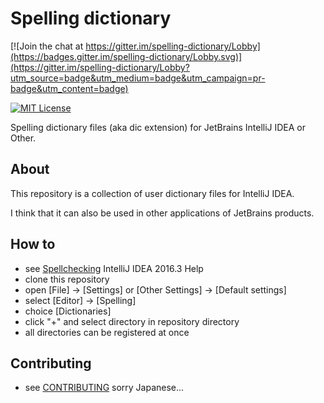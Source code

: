 # Spelling dictionary

[![Join the chat at https://gitter.im/spelling-dictionary/Lobby](https://badges.gitter.im/spelling-dictionary/Lobby.svg)](https://gitter.im/spelling-dictionary/Lobby?utm_source=badge&utm_medium=badge&utm_campaign=pr-badge&utm_content=badge)

[![MIT License](http://img.shields.io/badge/license-MIT-blue.svg?style=flat)](LICENSE)

Spelling dictionary files (aka dic extension) for JetBrains IntelliJ IDEA or Other.

## About

This repository is a collection of user dictionary files for IntelliJ IDEA.

I think that it can also be used in other applications of JetBrains products.

## How to

* see [Spellchecking](https://www.jetbrains.com/help/idea/2016.3/spellchecking.html)  IntelliJ IDEA 2016.3 Help
* clone this repository
* open [File] -> [Settings] or [Other Settings] -> [Default settings]
* select [Editor] -> [Spelling]
* choice [Dictionaries]
* click "+" and select directory in repository directory
* all directories can be registered at once

## Contributing

* see [CONTRIBUTING](https://github.com/officel/spelling-dictionary/blob/master/CONTRIBUTING.md) sorry Japanese...

